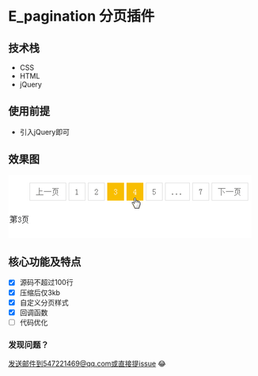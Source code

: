 # E_pagination 分页插件

## 技术栈

+ CSS
+ HTML
+ jQuery

## 使用前提

- 引入jQuery即可

## 效果图

![效果图](pagination.gif)

## 核心功能及特点
- [x] 源码不超过100行
- [x] 压缩后仅3kb
- [x] 自定义分页样式
- [x] 回调函数
- [ ] 代码优化

### 发现问题？
发送邮件到547221469@qq.com或直接提issue :joy:
